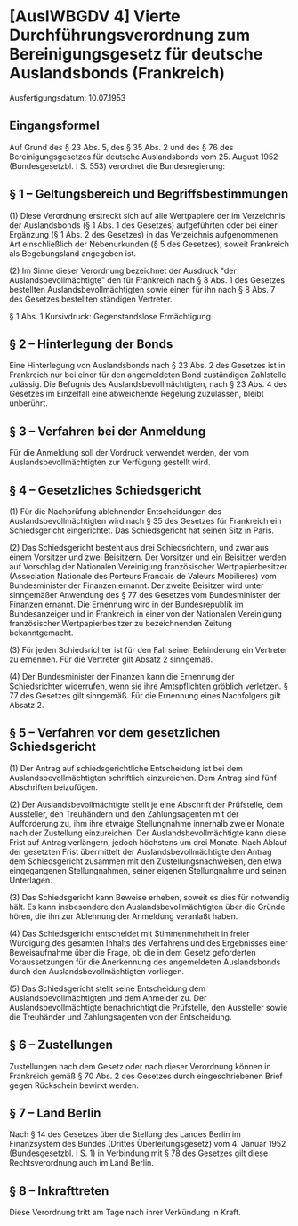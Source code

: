 # [AuslWBGDV 4] Vierte Durchführungsverordnung zum Bereinigungsgesetz für deutsche Auslandsbonds (Frankreich)

Ausfertigungsdatum: 10.07.1953

 

## Eingangsformel

Auf Grund des § 23 Abs. 5, des § 35 Abs. 2 und des § 76 des Bereinigungsgesetzes für deutsche Auslandsbonds vom 25. August 1952 (Bundesgesetzbl. I S. 553) verordnet die Bundesregierung:


## § 1 – Geltungsbereich und Begriffsbestimmungen

(1) Diese Verordnung erstreckt sich auf alle Wertpapiere der im Verzeichnis der Auslandsbonds (§ 1 Abs. 1 des Gesetzes) aufgeführten oder bei einer Ergänzung (§ 1 Abs. 2 des Gesetzes) in das Verzeichnis aufgenommenen Art einschließlich der Nebenurkunden (§ 5 des Gesetzes), soweit Frankreich als Begebungsland angegeben ist.

(2) Im Sinne dieser Verordnung bezeichnet der Ausdruck "der Auslandsbevollmächtigte" den für Frankreich nach § 8 Abs. 1 des Gesetzes bestellten Auslandsbevollmächtigten sowie einen für ihn nach § 8 Abs. 7 des Gesetzes bestellten ständigen Vertreter.

§ 1 Abs. 1 Kursivdruck: Gegenstandslose Ermächtigung


## § 2 – Hinterlegung der Bonds

Eine Hinterlegung von Auslandsbonds nach § 23 Abs. 2 des Gesetzes ist in Frankreich nur bei einer für den angemeldeten Bond zuständigen Zahlstelle zulässig. Die Befugnis des Auslandsbevollmächtigten, nach § 23 Abs. 4 des Gesetzes im Einzelfall eine abweichende Regelung zuzulassen, bleibt unberührt.


## § 3 – Verfahren bei der Anmeldung

Für die Anmeldung soll der Vordruck verwendet werden, der vom Auslandsbevollmächtigten zur Verfügung gestellt wird.


## § 4 – Gesetzliches Schiedsgericht

(1) Für die Nachprüfung ablehnender Entscheidungen des Auslandsbevollmächtigten wird nach § 35 des Gesetzes für Frankreich ein Schiedsgericht eingerichtet. Das Schiedsgericht hat seinen Sitz in Paris.

(2) Das Schiedsgericht besteht aus drei Schiedsrichtern, und zwar aus einem Vorsitzer und zwei Beisitzern. Der Vorsitzer und ein Beisitzer werden auf Vorschlag der Nationalen Vereinigung französischer Wertpapierbesitzer (Association Nationale des Porteurs Francais de Valeurs Mobilieres) vom Bundesminister der Finanzen ernannt. Der zweite Beisitzer wird unter sinngemäßer Anwendung des § 77 des Gesetzes vom Bundesminister der Finanzen ernannt. Die Ernennung wird in der Bundesrepublik im Bundesanzeiger und in Frankreich in einer von der Nationalen Vereinigung französischer Wertpapierbesitzer zu bezeichnenden Zeitung bekanntgemacht.

(3) Für jeden Schiedsrichter ist für den Fall seiner Behinderung ein Vertreter zu ernennen. Für die Vertreter gilt Absatz 2 sinngemäß.

(4) Der Bundesminister der Finanzen kann die Ernennung der Schiedsrichter widerrufen, wenn sie ihre Amtspflichten gröblich verletzen. § 77 des Gesetzes gilt sinngemäß. Für die Ernennung eines Nachfolgers gilt Absatz 2.


## § 5 – Verfahren vor dem gesetzlichen Schiedsgericht

(1) Der Antrag auf schiedsgerichtliche Entscheidung ist bei dem Auslandsbevollmächtigten schriftlich einzureichen. Dem Antrag sind fünf Abschriften beizufügen.

(2) Der Auslandsbevollmächtigte stellt je eine Abschrift der Prüfstelle, dem Aussteller, den Treuhändern und den Zahlungsagenten mit der Aufforderung zu, ihm ihre etwaige Stellungnahme innerhalb zweier Monate nach der Zustellung einzureichen. Der Auslandsbevollmächtigte kann diese Frist auf Antrag verlängern, jedoch höchstens um drei Monate. Nach Ablauf der gesetzten Frist übermittelt der Auslandsbevollmächtigte den Antrag dem Schiedsgericht zusammen mit den Zustellungsnachweisen, den etwa eingegangenen Stellungnahmen, seiner eigenen Stellungnahme und seinen Unterlagen.

(3) Das Schiedsgericht kann Beweise erheben, soweit es dies für notwendig hält. Es kann insbesondere den Auslandsbevollmächtigten über die Gründe hören, die ihn zur Ablehnung der Anmeldung veranlaßt haben.

(4) Das Schiedsgericht entscheidet mit Stimmenmehrheit in freier Würdigung des gesamten Inhalts des Verfahrens und des Ergebnisses einer Beweisaufnahme über die Frage, ob die in dem Gesetz geforderten Voraussetzungen für die Anerkennung des angemeldeten Auslandsbonds durch den Auslandsbevollmächtigten vorliegen.

(5) Das Schiedsgericht stellt seine Entscheidung dem Auslandsbevollmächtigten und dem Anmelder zu. Der Auslandsbevollmächtigte benachrichtigt die Prüfstelle, den Aussteller sowie die Treuhänder und Zahlungsagenten von der Entscheidung.


## § 6 – Zustellungen

Zustellungen nach dem Gesetz oder nach dieser Verordnung können in Frankreich gemäß § 70 Abs. 2 des Gesetzes durch eingeschriebenen Brief gegen Rückschein bewirkt werden.


## § 7 – Land Berlin

Nach § 14 des Gesetzes über die Stellung des Landes Berlin im Finanzsystem des Bundes (Drittes Überleitungsgesetz) vom 4. Januar 1952 (Bundesgesetzbl. I S. 1) in Verbindung mit § 78 des Gesetzes gilt diese Rechtsverordnung auch im Land Berlin.


## § 8 – Inkrafttreten

Diese Verordnung tritt am Tage nach ihrer Verkündung in Kraft.
